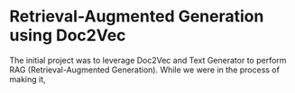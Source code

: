 # Retrieval-Augmented Generation using Doc2Vec

The initial project was to leverage Doc2Vec and Text Generator to perform RAG (Retrieval-Augmented Generation).
While we were in the process of making it, 
